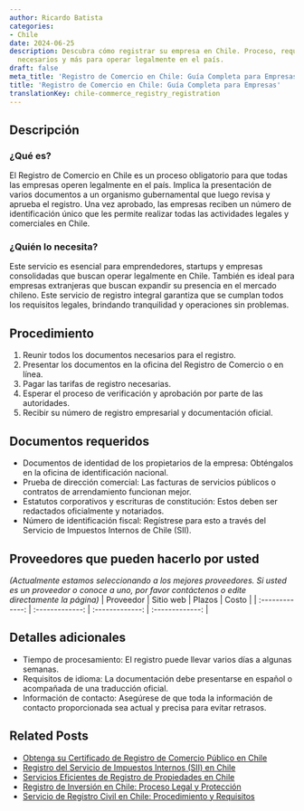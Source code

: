 ```yaml
---
author: Ricardo Batista
categories:
- Chile
date: 2024-06-25
description: Descubra cómo registrar su empresa en Chile. Proceso, requisitos, documentos
  necesarios y más para operar legalmente en el país.
draft: false
meta_title: 'Registro de Comercio en Chile: Guía Completa para Empresas'
title: 'Registro de Comercio en Chile: Guía Completa para Empresas'
translationKey: chile-commerce_registry_registration
---
```



## Descripción
### ¿Qué es?
El Registro de Comercio en Chile es un proceso obligatorio para que todas las empresas operen legalmente en el país. Implica la presentación de varios documentos a un organismo gubernamental que luego revisa y aprueba el registro. Una vez aprobado, las empresas reciben un número de identificación único que les permite realizar todas las actividades legales y comerciales en Chile.

### ¿Quién lo necesita?
Este servicio es esencial para emprendedores, startups y empresas consolidadas que buscan operar legalmente en Chile. También es ideal para empresas extranjeras que buscan expandir su presencia en el mercado chileno. Este servicio de registro integral garantiza que se cumplan todos los requisitos legales, brindando tranquilidad y operaciones sin problemas.

## Procedimiento

1. Reunir todos los documentos necesarios para el registro.
2. Presentar los documentos en la oficina del Registro de Comercio o en línea.
3. Pagar las tarifas de registro necesarias.
4. Esperar el proceso de verificación y aprobación por parte de las autoridades.
5. Recibir su número de registro empresarial y documentación oficial.

## Documentos requeridos

- Documentos de identidad de los propietarios de la empresa: Obténgalos en la oficina de identificación nacional.
- Prueba de dirección comercial: Las facturas de servicios públicos o contratos de arrendamiento funcionan mejor.
- Estatutos corporativos y escrituras de constitución: Estos deben ser redactados oficialmente y notariados.
- Número de identificación fiscal: Regístrese para esto a través del Servicio de Impuestos Internos de Chile (SII).

## Proveedores que pueden hacerlo por usted
_(Actualmente estamos seleccionando a los mejores proveedores. Si usted es un proveedor o conoce a uno, por favor contáctenos o edite directamente la página)_
| Proveedor        |     Sitio web     |     Plazos    |       Costo      |
| :-------------: | :-------------: |  :-------------: | :-------------: |

## Detalles adicionales

- Tiempo de procesamiento: El registro puede llevar varios días a algunas semanas.
- Requisitos de idioma: La documentación debe presentarse en español o acompañada de una traducción oficial.
- Información de contacto: Asegúrese de que toda la información de contacto proporcionada sea actual y precisa para evitar retrasos.


## Related Posts

- [Obtenga su Certificado de Registro de Comercio Público en Chile](https://tramitit.com/es/guides/chile/certificado_de_inscripci%C3%B3n_en_el_registro_p%C3%BAblico_de_comercio/)
- [Registro del Servicio de Impuestos Internos (SII) en Chile](https://tramitit.com/es/guides/chile/inscripci%C3%B3n_al_sii/)
- [Servicios Eficientes de Registro de Propiedades en Chile](https://tramitit.com/es/guides/chile/inscripci%C3%B3n_en_el_registro_de_propiedad/)
- [Registro de Inversión en Chile: Proceso Legal y Protección](https://tramitit.com/es/guides/chile/inscripci%C3%B3n_al_registro_de_inversiones/)
- [Servicio de Registro Civil en Chile: Procedimiento y Requisitos](https://tramitit.com/es/guides/chile/inscripci%C3%B3n_en_el_registro_civil/)